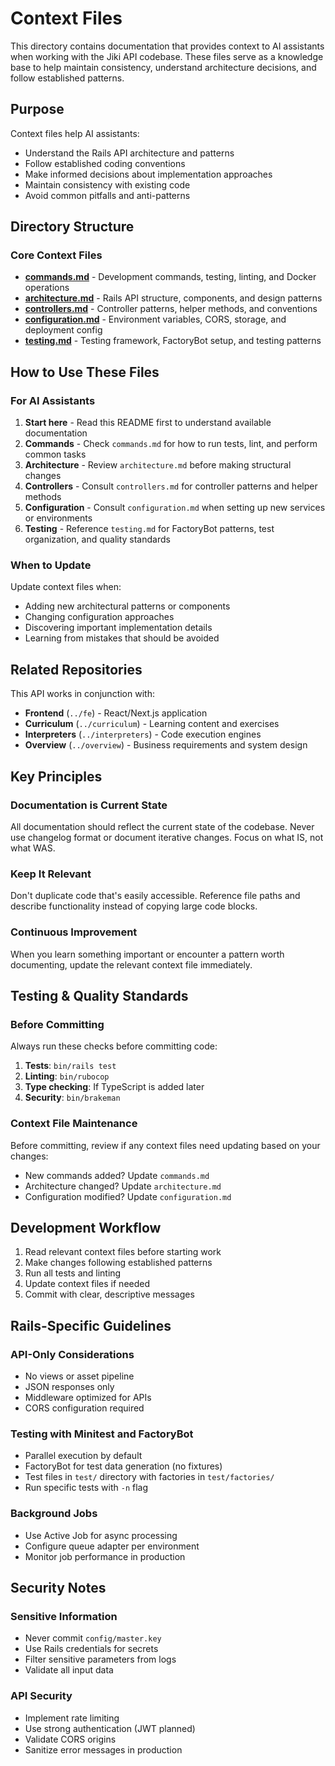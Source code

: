 # Context Files

This directory contains documentation that provides context to AI assistants when working with the Jiki API codebase. These files serve as a knowledge base to help maintain consistency, understand architecture decisions, and follow established patterns.

## Purpose

Context files help AI assistants:
- Understand the Rails API architecture and patterns
- Follow established coding conventions
- Make informed decisions about implementation approaches
- Maintain consistency with existing code
- Avoid common pitfalls and anti-patterns

## Directory Structure

### Core Context Files

- **[commands.md](./commands.md)** - Development commands, testing, linting, and Docker operations
- **[architecture.md](./architecture.md)** - Rails API structure, components, and design patterns
- **[controllers.md](./controllers.md)** - Controller patterns, helper methods, and conventions
- **[configuration.md](./configuration.md)** - Environment variables, CORS, storage, and deployment config
- **[testing.md](./testing.md)** - Testing framework, FactoryBot setup, and testing patterns

## How to Use These Files

### For AI Assistants

1. **Start here** - Read this README first to understand available documentation
2. **Commands** - Check `commands.md` for how to run tests, lint, and perform common tasks
3. **Architecture** - Review `architecture.md` before making structural changes
4. **Controllers** - Consult `controllers.md` for controller patterns and helper methods
5. **Configuration** - Consult `configuration.md` when setting up new services or environments
6. **Testing** - Reference `testing.md` for FactoryBot patterns, test organization, and quality standards

### When to Update

Update context files when:
- Adding new architectural patterns or components
- Changing configuration approaches
- Discovering important implementation details
- Learning from mistakes that should be avoided

## Related Repositories

This API works in conjunction with:
- **Frontend** (`../fe`) - React/Next.js application
- **Curriculum** (`../curriculum`) - Learning content and exercises
- **Interpreters** (`../interpreters`) - Code execution engines
- **Overview** (`../overview`) - Business requirements and system design

## Key Principles

### Documentation is Current State
All documentation should reflect the current state of the codebase. Never use changelog format or document iterative changes. Focus on what IS, not what WAS.

### Keep It Relevant
Don't duplicate code that's easily accessible. Reference file paths and describe functionality instead of copying large code blocks.

### Continuous Improvement
When you learn something important or encounter a pattern worth documenting, update the relevant context file immediately.

## Testing & Quality Standards

### Before Committing
Always run these checks before committing code:
1. **Tests**: `bin/rails test`
2. **Linting**: `bin/rubocop`
3. **Type checking**: If TypeScript is added later
4. **Security**: `bin/brakeman`

### Context File Maintenance
Before committing, review if any context files need updating based on your changes:
- New commands added? Update `commands.md`
- Architecture changed? Update `architecture.md`
- Configuration modified? Update `configuration.md`

## Development Workflow

1. Read relevant context files before starting work
2. Make changes following established patterns
3. Run all tests and linting
4. Update context files if needed
5. Commit with clear, descriptive messages

## Rails-Specific Guidelines

### API-Only Considerations
- No views or asset pipeline
- JSON responses only
- Middleware optimized for APIs
- CORS configuration required

### Testing with Minitest and FactoryBot
- Parallel execution by default
- FactoryBot for test data generation (no fixtures)
- Test files in `test/` directory with factories in `test/factories/`
- Run specific tests with `-n` flag

### Background Jobs
- Use Active Job for async processing
- Configure queue adapter per environment
- Monitor job performance in production

## Security Notes

### Sensitive Information
- Never commit `config/master.key`
- Use Rails credentials for secrets
- Filter sensitive parameters from logs
- Validate all input data

### API Security
- Implement rate limiting
- Use strong authentication (JWT planned)
- Validate CORS origins
- Sanitize error messages in production